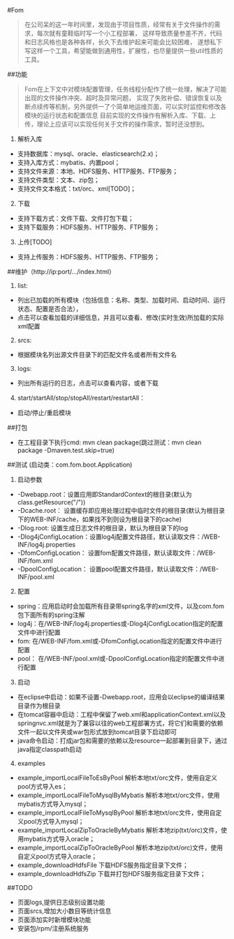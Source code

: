 #Fom
> 在公司呆的这一年时间里，发现由于项目性质，经常有关于文件操作的需求，每次就有童鞋临时写一个小工程部署，
> 这样导致质量参差不齐，代码和日志风格也是各种各样，长久下去维护起来可能会比较困难，
> 遂想私下写这样一个工具，希望能做到通用性，扩展性，也尽量提供一些util性质的工具。

##功能
> Fom在上下文中对模块配置管理，任务线程分配作了统一处理，解决了可能出现的文件操作冲突、超时及异常问题，
> 实现了失败补偿、错误恢复以及断点续传等机制，另外提供一了个简单地运维页面，可以实时监控和修改各模块的运行状态和配置信息
> 目前实现的文件操作有解析入库、下载、上传，理论上应该可以实现任何关于文件的操作需求，暂时还没想到。
1. 解析入库
* 支持数据库：mysql、oracle、elasticsearch(2.x)；
* 支持入库方式：mybatis、内置pool；
* 支持文件来源：本地、HDFS服务、HTTP服务、FTP服务；
* 支持文件类型：文本、zip包；
* 支持文件文本格式：txt/orc、xml[TODO]；
2. 下载
* 支持下载方式：文件下载、文件打包下载；
* 支持下载服务：HDFS服务、HTTP服务、FTP服务；
3. 上传[TODO]
* 支持上传服务：HDFS服务、HTTP服务、FTP服务；

##维护（http://ip:port/.../index.html）
1. list: 
* 列出已加载的所有模块（包括信息：名称、类型、加载时间、启动时间、运行状态、配置是否合法），
* 点击可以查看加载的详细信息，并且可以查看、修改(实时生效)所加载的实际xml配置
2. srcs: 
* 根据模块名列出源文件目录下的匹配文件名或者所有文件名
3. logs: 
* 列出所有运行的日志，点击可以查看内容，或者下载
4. start/startAll/stop/stopAll/restart/restartAll：
* 启动/停止/重启模块

##打包
* 在工程目录下执行cmd: mvn clean package(跳过测试：mvn clean package -Dmaven.test.skip=true)

##测试 (启动类：com.fom.boot.Application)
1. 启动参数
* -Dwebapp.root：设置应用即StandardContext的根目录(默认为class.getResource("/"))
* -Dcache.root：  设置缓存即应用处理过程中临时文件的根目录(默认为根目录下的WEB-INF/cache，如果找不到则设为根目录下的cache)
* -Dlog.root:    设置生成日志文件的根目录，默认为根目录下的log
* -Dlog4jConfigLocation：设置log4j配置文件路径，默认读取文件：/WEB-INF/log4j.properties
* -DfomConfigLocation：    设置fom配置文件路径，默认读取文件：/WEB-INF/fom.xml
* -DpoolConfigLocation：  设置pool配置文件路径，默认读取文件：/WEB-INF/pool.xml
2. 配置
* spring：应用启动时会加载所有目录带spring名字的xml文件，以及com.fom包下面所有的spring注解
* log4j：在/WEB-INF/log4j.properties或-Dlog4jConfigLocation指定的配置文件中进行配置
* fom:   在/WEB-INF/fom.xml或-DfomConfigLocation指定的配置文件中进行配置
* pool：  在/WEB-INF/pool.xml或-DpoolConfigLocation指定的配置文件中进行配置
3. 启动
* 在eclipse中启动：如果不设置-Dwebapp.root，应用会以eclipse的编译结果目录作为根目录
* 在tomcat容器中启动：工程中保留了web.xml和applicationContext.xml以及springnvc.xml就是为了兼容以往的web工程部署方式，将它们和需要的依赖文件一起以文件夹或war包形式放到tomcat目录下启动即可
* java命令启动：打成jar包和需要的依赖以及resource一起部署到目录下，通过java指定classpath启动
4. examples
* example_importLocalFileToEsByPool        解析本地txt/orc文件，使用自定义pool方式导入es；
* example_importLocalFileToMysqlByMybatis  解析本地txt/orc文件，使用mybatis方式导入mysql；
* example_importLocalFileToMysqlByPool     解析本地txt/orc文件，使用自定义pool方式导入mysql；
* example_importLocalZipToOracleByMybatis  解析本地zip(txt/orc)文件，使用mybatis方式导入oracle；
* example_importLocalZipToOracleByPool     解析本地zip(txt/orc)文件，使用自定义pool方式导入oracle；
* example_downloadHdfsFile     下载HDFS服务指定目录下文件；
* example_downloadHdfsZip      下载并打包HDFS服务指定目录下文件；

##TODO
* 页面logs,提供日志级别设置功能
* 页面srcs,增加大小数目等统计信息
* 页面添加实时新增模块功能
* 安装包/rpm/注册系统服务



